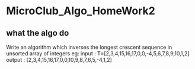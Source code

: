 # MicroClub_Algo_HomeWork2
## what the algo do
Write an algorithm which inverses the longest crescent sequence in unsorted array of integers
eg:
input : T=[2,3,4,15,16,17,0,0,-4,5,6,7,8,9,10,1,2]
output : [2,3,4,15,16,17,0,0,10,9,8,7,6,5,-4,1,2]

